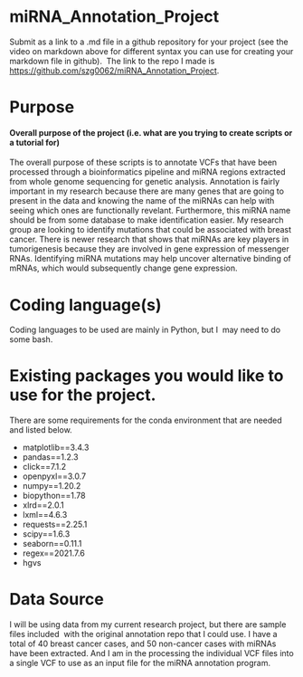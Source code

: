 # miRNA_Annotation_Project

Submit as a link to a .md file in a github repository for your project (see the video on markdown above for different syntax you can use for creating your markdown file in github). 
The link to the repo I made is https://github.com/szg0062/miRNA_Annotation_Project.

# Purpose
#### Overall purpose of the project (i.e. what are you trying to create scripts or a tutorial for)

The overall purpose of these scripts is to annotate VCFs that have been processed through a bioinformatics pipeline and miRNA regions extracted from whole genome sequencing for genetic analysis. Annotation is fairly important in my research because there are many genes that are going to present in the data and knowing the name of the miRNAs can help with seeing which ones are functionally revelant. Furthermore, this miRNA name should be from some database to make identification easier. My research group are looking to identify mutations that could be associated with breast cancer. There is newer research that shows that miRNAs are key players in tumorigenesis because they are involved in gene expression of messenger RNAs. Identifying miRNA mutations may help uncover alternative binding of mRNAs, which would subsequently change gene expression. 

# Coding language(s)
Coding languages to be used are mainly in Python, but I  may need to do some bash.

# Existing packages you would like to use for the project.

There are some requirements for the conda environment that are needed and listed below.

* matplotlib==3.4.3
* pandas==1.2.3
* click==7.1.2
* openpyxl==3.0.7
* numpy==1.20.2
* biopython==1.78
* xlrd==2.0.1
* lxml==4.6.3
* requests==2.25.1
* scipy==1.6.3
* seaborn==0.11.1
* regex==2021.7.6
* hgvs

# Data Source

I will be using data from my current research project, but there are sample files included  with the original annotation repo that I could use. I have a total of 40 breast cancer cases, and 50 non-cancer cases with miRNAs have been extracted. And I am in the processing the individual VCF files into a single VCF to use as an input file for the miRNA annotation program.
